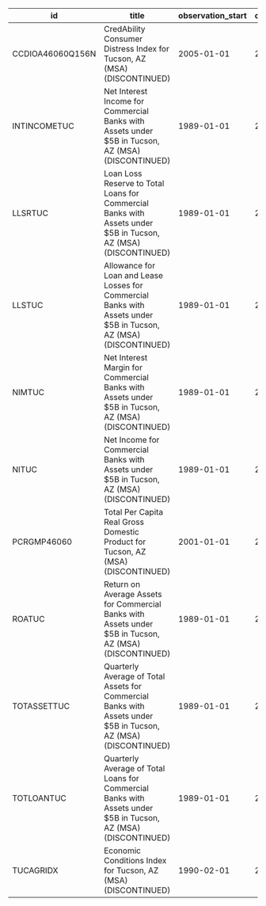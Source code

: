 | id               | title                                                                                                             | observation_start   | observation_end   |
|------------------|-------------------------------------------------------------------------------------------------------------------|---------------------|-------------------|
| CCDIOA46060Q156N | CredAbility Consumer Distress Index for Tucson, AZ (MSA) (DISCONTINUED)                                           | 2005-01-01          | 2013-01-01        |
| INTINCOMETUC     | Net Interest Income for Commercial Banks with Assets under $5B in Tucson, AZ (MSA) (DISCONTINUED)                 | 1989-01-01          | 2020-07-01        |
| LLSRTUC          | Loan Loss Reserve to Total Loans for Commercial Banks with Assets under $5B in Tucson, AZ (MSA) (DISCONTINUED)    | 1989-01-01          | 2020-07-01        |
| LLSTUC           | Allowance for Loan and Lease Losses for Commercial Banks with Assets under $5B in Tucson, AZ (MSA) (DISCONTINUED) | 1989-01-01          | 2020-07-01        |
| NIMTUC           | Net Interest Margin for Commercial Banks with Assets under $5B in Tucson, AZ (MSA) (DISCONTINUED)                 | 1989-01-01          | 2020-07-01        |
| NITUC            | Net Income for Commercial Banks with Assets under $5B in Tucson, AZ (MSA) (DISCONTINUED)                          | 1989-01-01          | 2020-07-01        |
| PCRGMP46060      | Total Per Capita Real Gross Domestic Product for Tucson, AZ (MSA) (DISCONTINUED)                                  | 2001-01-01          | 2017-01-01        |
| ROATUC           | Return on Average Assets for Commercial Banks with Assets under $5B in Tucson, AZ (MSA) (DISCONTINUED)            | 1989-01-01          | 2020-07-01        |
| TOTASSETTUC      | Quarterly Average of Total Assets for Commercial Banks with Assets under $5B in Tucson, AZ (MSA) (DISCONTINUED)   | 1989-01-01          | 2020-07-01        |
| TOTLOANTUC       | Quarterly Average of Total Loans for Commercial Banks with Assets under $5B in Tucson, AZ (MSA) (DISCONTINUED)    | 1989-01-01          | 2020-07-01        |
| TUCAGRIDX        | Economic Conditions Index for Tucson, AZ (MSA) (DISCONTINUED)                                                     | 1990-02-01          | 2019-12-01        |